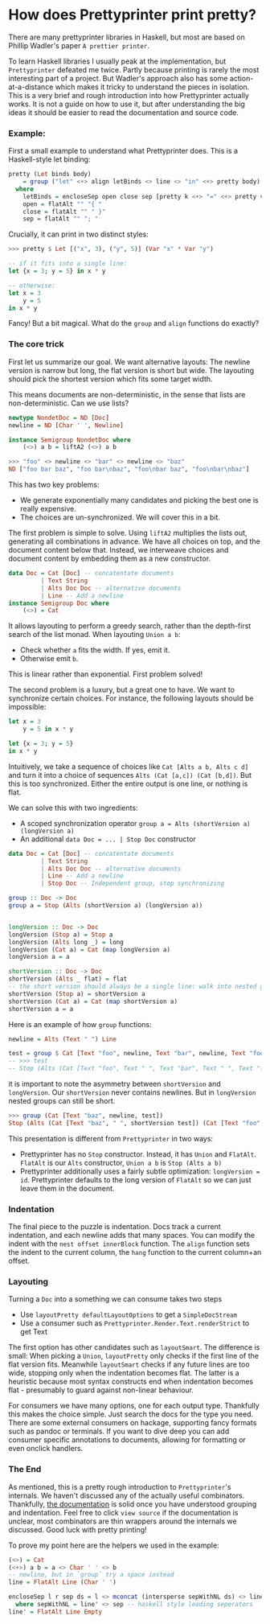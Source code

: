 # How does Prettyprinter print pretty?

There are many prettyprinter libraries in Haskell, but most are based on Phillip Wadler's paper `A prettier printer`.

To learn Haskell libraries I usually peak at the implementation, but `Prettyprinter` defeated me twice. Partly because printing is rarely the most interesting part of a project. But Wadler's approach also has some action-at-a-distance which makes it tricky to understand the pieces in isolation.
This is a very brief and rough introduction into how Prettyprinter actually works. It is not a guide on how to use it, but after understanding the big ideas it should be easier to read the documentation and source code.

### Example: 

First a small example to understand what Prettyprinter does. This is a Haskell-style let binding:
```haskell
pretty (Let binds body)
    = group ("let" <+> align letBinds <> line <> "in" <+> pretty body)
  where
    letBinds = encloseSep open close sep [pretty k <+> "=" <+> pretty v | (k,v) <- lets]
    open = flatAlt "" "{ "
    close = flatAlt "" " }"
    sep = flatAlt "" "; "

```

Crucially, it can print in two distinct styles:

```haskell
>>> pretty $ Let [("x", 3), ("y", 5)] (Var "x" * Var "y")

-- if it fits into a single line:
let {x = 3; y = 5} in x * y

-- otherwise:
let x = 3
    y = 5
in x * y
```

Fancy! But a bit magical. What do the `group` and `align` functions do exactly?

### The core trick

First let us summarize our goal.
We want alternative layouts: The newline version is narrow but long, the flat version is short but wide. The layouting should pick the shortest version which fits some target width.

This means documents are non-deterministic, in the sense that lists are non-deterministic. Can we use lists?


```Haskell
newtype NondetDoc = ND [Doc]
newline = ND [Char ' ', Newline]

instance Semigroup NondetDoc where
    (<>) a b = liftA2 (<>) a b

>>> "foo" <> newline <> "bar" <> newline <> "baz"
ND ["foo bar baz", "foo bar\nbaz", "foo\nbar baz", "foo\nbar\nbaz"]
```

This has two key problems:

- We generate exponentially many candidates and picking the best one is really expensive.
- The choices are un-synchronized. We will cover this in a bit.

The first problem is simple to solve. Using `liftA2` multiplies the lists out, generating all combinations in advance. We have all choices on top, and the document content below that. Instead, we interweave choices and document content by embedding them as a new constructor.

```Haskell
data Doc = Cat [Doc] -- concatentate documents
         | Text String
         | Alts Doc Doc -- alternative documents
         | Line -- Add a newline
instance Semigroup Doc where
    (<>) = Cat
```

It allows layouting to perform a greedy search, rather than the depth-first search of the list monad. When layouting `Union a b`:

- Check whether `a` fits the width. If yes, emit it.
- Otherwise emit `b`.

This is linear rather than exponential. First problem solved!


The second problem is a luxury, but a great one to have. We want to synchronize certain choices. For instance, the following layouts should be impossible:

```Haskell
let x = 3
    y = 5 in x * y

let {x = 3; y = 5}
in x * y
```

Intuitively, we take a sequence of choices like `Cat [Alts a b, Alts c d]` and turn it into a choice of sequences `Alts (Cat [a,c]) (Cat [b,d])`. But this is too synchronized. Either the entire output is one line, or nothing is flat.

We can solve this with two ingredients:

- A scoped synchronization operator `group a = Alts (shortVersion a) (longVersion a)`
- An additional `data Doc = ... | Stop Doc` constructor

```Haskell
data Doc = Cat [Doc] -- concatentate documents
         | Text String
         | Alts Doc Doc -- alternative documents
         | Line -- Add a newline
         | Stop Doc -- Independent group, stop synchronizing

group :: Doc -> Doc
group a = Stop (Alts (shortVersion a) (longVersion a))


longVersion :: Doc -> Doc
longVersion (Stop a) = Stop a
longVersion (Alts long _) = long
longVersion (Cat a) = Cat (map longVersion a)
longVersion a = a

shortVersion :: Doc -> Doc
shortVersion (Alts _ flat) = flat
-- the short version should always be a single line: walk into nested group
shortVersion (Stop a) = shortVersion a
shortVersion (Cat a) = Cat (map shortVersion a)
shortVersion a = a
```
Here is an example of how `group` functions:

```Haskell
newline = Alts (Text " ") Line

test = group $ Cat [Text "foo", newline, Text "bar", newline, Text "foobar"]
-- >>> test
-- Stop (Alts (Cat [Text "foo", Text " ", Text "bar", Text " ", Text "foobar"]) (Cat [Text "foo", Line, Text "bar", line, Text "foobar"]))
```

it is important to note the asymmetry between `shortVersion` and `longVersion`. Our `shortVersion` never contains newlines. But in `longVersion` nested groups can still be short.

```Haskell
>>> group (Cat [Text "baz", newline, test])
Stop (Alts (Cat [Text "baz", " ", shortVersion test]) (Cat [Text "foo", Line, test]))
```

This presentation is different from `Prettyprinter` in two ways:

- Prettyprinter has no `Stop` constructor. Instead, it has `Union` and `FlatAlt`. `FlatAlt` is our `Alts` constructor, `Union a b` is `Stop (Alts a b)`
- Prettyprinter additionally uses a fairly subtle optimization: `longVersion = id`. Prettyprinter defaults to the long version of `FlatAlt` so we can just leave them in the document.

### Indentation

The final piece to the puzzle is indentation. Docs track a current indentation, and each newline adds that many spaces. You can modify the indent with the `nest offset innerBlock` function.
The `align` function sets the indent to the current column, the `hang` function to the current column+an offset.

### Layouting

Turning a `Doc` into a something we can consume takes two steps

- Use `layoutPretty defaultLayoutOptions` to get a `SimpleDocStream`
- Use a consumer such as `Prettyprinter.Render.Text.renderStrict` to get Text

The first option has other candidates such as `layoutSmart`. The difference is small: When picking a `Union`, `layoutPretty` only checks if the first line of the flat version fits. Meanwhile `layoutSmart` checks if any future lines are too wide, stopping only when the indentation becomes flat. The latter is a heuristic because most syntax constructs end when indentation becomes flat - presumably to guard against non-linear behaviour.

For consumers we have many options, one for each output type. Thankfully this makes the choice simple. Just search the docs for the type you need. There are some external consumers on hackage, supporting fancy formats such as pandoc or terminals. If you want to dive deep you can add consumer specific annotations to documents, allowing for formatting or even onclick handlers.

### The End

As mentioned, this is a pretty rough introduction to `Prettyprinter`'s internals. We haven't discussed any of the actually useful combinators. Thankfully,  [the documentation](https://hackage.haskell.org/package/prettyprinter-1.7.1/docs/Prettyprinter.html) is solid once you have understood grouping and indentation. Feel free to click `view source` if the documentation is unclear, most combinators are thin wrappers around the internals we discussed. Good luck with pretty printing!

To prove my point here are the helpers we used in the example:

```Haskell
(<>) = Cat
(<+>) a b = a <> Char ' ' <> b
-- newline, but in `group` try a space instead
line = FlatAlt Line (Char ' ')

encloseSep l r sep ds = l <> mconcat (intersperse sepWithNL ds) <> line' <> r
  where sepWithNL = line' <> sep -- haskell style leading seperators
line' = FlatAlt Line Empty
```
